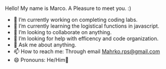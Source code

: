 ### 

Hello! My name is Marco. A Pleasure to meet you. :)

- 🔭 I’m currently working on completing coding labs.
- 🌱 I’m currently learning the logistical functions in javascript.
- 👯 I’m looking to collaborate on anything.
- 🤔 I’m looking for help with efficency and code organization.
- 💬 Ask me about anything.
- 📫 How to reach me: Through email Mahrko.rps@gmail.com
- 😄 Pronouns: He/Him👋

<!--
**Mahrkooo/Mahrkooo** is a ✨ _special_ ✨ repository because its `README.md` (this file) appears on your GitHub profile.

Here are some ideas to get you started:

- 🔭 I’m currently working on completing coding labs.
- 🌱 I’m currently learning the logistical funcitons in javascript.
- 👯 I’m looking to collaborate on anything.
- 🤔 I’m looking for help with efficency and code tidyness.
- 💬 Ask me about anything.
- 📫 How to reach me: Through email Mahrko.rps@gmail.com
- 😄 Pronouns: He/Him
-  Stay Vibin! ~MS
-->

